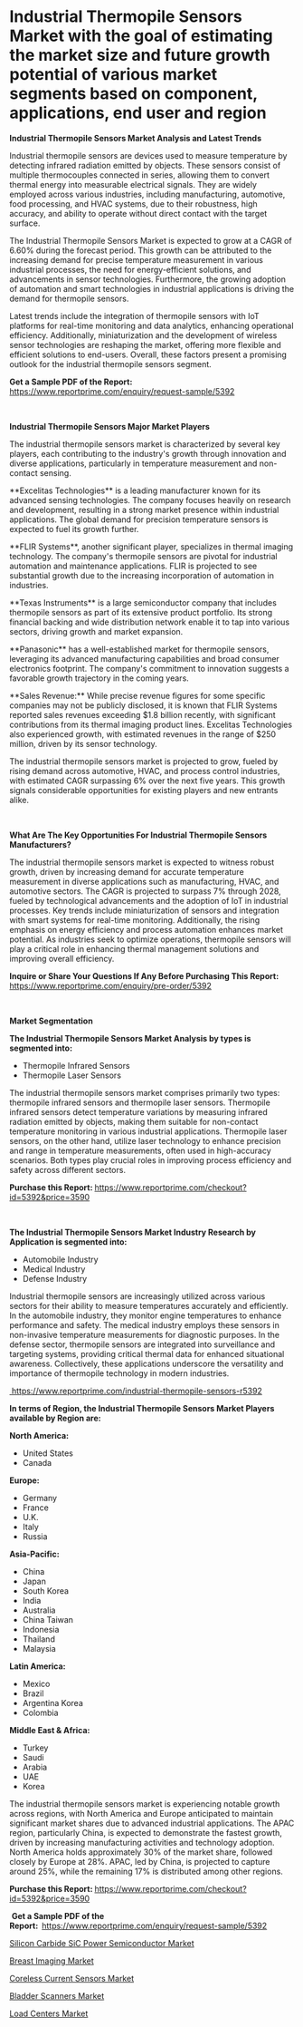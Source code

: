 <p><h1>Industrial Thermopile Sensors Market with the goal of estimating the market size and future growth potential of various market segments based on component, applications, end user and region</h1></p><p><strong>Industrial Thermopile Sensors Market Analysis and Latest Trends</strong></p>
<p><p>Industrial thermopile sensors are devices used to measure temperature by detecting infrared radiation emitted by objects. These sensors consist of multiple thermocouples connected in series, allowing them to convert thermal energy into measurable electrical signals. They are widely employed across various industries, including manufacturing, automotive, food processing, and HVAC systems, due to their robustness, high accuracy, and ability to operate without direct contact with the target surface.</p><p>The Industrial Thermopile Sensors Market is expected to grow at a CAGR of 6.60% during the forecast period. This growth can be attributed to the increasing demand for precise temperature measurement in various industrial processes, the need for energy-efficient solutions, and advancements in sensor technologies. Furthermore, the growing adoption of automation and smart technologies in industrial applications is driving the demand for thermopile sensors. </p><p>Latest trends include the integration of thermopile sensors with IoT platforms for real-time monitoring and data analytics, enhancing operational efficiency. Additionally, miniaturization and the development of wireless sensor technologies are reshaping the market, offering more flexible and efficient solutions to end-users. Overall, these factors present a promising outlook for the industrial thermopile sensors segment.</p></p>
<p><strong>Get a Sample PDF of the Report:&nbsp;</strong> <a href="https://www.reportprime.com/enquiry/request-sample/5392">https://www.reportprime.com/enquiry/request-sample/5392</a></p>
<p>&nbsp;</p>
<p><strong>Industrial Thermopile Sensors Major Market Players</strong></p>
<p><p>The industrial thermopile sensors market is characterized by several key players, each contributing to the industry's growth through innovation and diverse applications, particularly in temperature measurement and non-contact sensing.</p><p>**Excelitas Technologies** is a leading manufacturer known for its advanced sensing technologies. The company focuses heavily on research and development, resulting in a strong market presence within industrial applications. The global demand for precision temperature sensors is expected to fuel its growth further.</p><p>**FLIR Systems**, another significant player, specializes in thermal imaging technology. The company's thermopile sensors are pivotal for industrial automation and maintenance applications. FLIR is projected to see substantial growth due to the increasing incorporation of automation in industries.</p><p>**Texas Instruments** is a large semiconductor company that includes thermopile sensors as part of its extensive product portfolio. Its strong financial backing and wide distribution network enable it to tap into various sectors, driving growth and market expansion.</p><p>**Panasonic** has a well-established market for thermopile sensors, leveraging its advanced manufacturing capabilities and broad consumer electronics footprint. The company's commitment to innovation suggests a favorable growth trajectory in the coming years.</p><p>**Sales Revenue:** While precise revenue figures for some specific companies may not be publicly disclosed, it is known that FLIR Systems reported sales revenues exceeding $1.8 billion recently, with significant contributions from its thermal imaging product lines. Excelitas Technologies also experienced growth, with estimated revenues in the range of $250 million, driven by its sensor technology.</p><p>The industrial thermopile sensors market is projected to grow, fueled by rising demand across automotive, HVAC, and process control industries, with estimated CAGR surpassing 6% over the next five years. This growth signals considerable opportunities for existing players and new entrants alike.</p></p>
<p>&nbsp;</p>
<p><strong>What Are The Key Opportunities For Industrial Thermopile Sensors Manufacturers?</strong></p>
<p><p>The industrial thermopile sensors market is expected to witness robust growth, driven by increasing demand for accurate temperature measurement in diverse applications such as manufacturing, HVAC, and automotive sectors. The CAGR is projected to surpass 7% through 2028, fueled by technological advancements and the adoption of IoT in industrial processes. Key trends include miniaturization of sensors and integration with smart systems for real-time monitoring. Additionally, the rising emphasis on energy efficiency and process automation enhances market potential. As industries seek to optimize operations, thermopile sensors will play a critical role in enhancing thermal management solutions and improving overall efficiency.</p></p>
<p><strong>Inquire or Share Your Questions If Any Before Purchasing This Report:</strong> <a href="https://www.reportprime.com/enquiry/pre-order/5392">https://www.reportprime.com/enquiry/pre-order/5392</a></p>
<p>&nbsp;</p>
<p><strong>Market Segmentation</strong></p>
<p><strong>The Industrial Thermopile Sensors Market Analysis by types is segmented into:</strong></p>
<p><ul><li>Thermopile Infrared Sensors</li><li>Thermopile Laser Sensors</li></ul></p>
<p><p>The industrial thermopile sensors market comprises primarily two types: thermopile infrared sensors and thermopile laser sensors. Thermopile infrared sensors detect temperature variations by measuring infrared radiation emitted by objects, making them suitable for non-contact temperature monitoring in various industrial applications. Thermopile laser sensors, on the other hand, utilize laser technology to enhance precision and range in temperature measurements, often used in high-accuracy scenarios. Both types play crucial roles in improving process efficiency and safety across different sectors.</p></p>
<p><strong>Purchase this Report:&nbsp;</strong><a href="https://www.reportprime.com/checkout?id=5392&price=3590">https://www.reportprime.com/checkout?id=5392&price=3590</a></p>
<p>&nbsp;</p>
<p><strong>The Industrial Thermopile Sensors Market Industry Research by Application is segmented into:</strong></p>
<p><ul><li>Automobile Industry</li><li>Medical Industry</li><li>Defense Industry</li></ul></p>
<p><p>Industrial thermopile sensors are increasingly utilized across various sectors for their ability to measure temperatures accurately and efficiently. In the automobile industry, they monitor engine temperatures to enhance performance and safety. The medical industry employs these sensors in non-invasive temperature measurements for diagnostic purposes. In the defense sector, thermopile sensors are integrated into surveillance and targeting systems, providing critical thermal data for enhanced situational awareness. Collectively, these applications underscore the versatility and importance of thermopile technology in modern industries.</p></p>
<p><a href="https://www.reportprime.com/industrial-thermopile-sensors-r5392">&nbsp;https://www.reportprime.com/industrial-thermopile-sensors-r5392</a></p>
<p><strong>In terms of Region, the Industrial Thermopile Sensors Market Players available by Region are:</strong></p>
<p>
    <p> <strong> North America: </strong>
        <ul>
            <li>United States</li>
            <li>Canada</li>
        </ul>
        </p> 
    <p> <strong> Europe: </strong>
        <ul>
            <li>Germany</li>
            <li>France</li>
            <li>U.K.</li>
            <li>Italy</li>
            <li>Russia</li>
        </ul>
        </p> 
    <p> <strong> Asia-Pacific: </strong>
        <ul>
            <li>China</li>
            <li>Japan</li>
            <li>South Korea</li>
            <li>India</li>
            <li>Australia</li>
            <li>China Taiwan</li>
            <li>Indonesia</li>
            <li>Thailand</li>
            <li>Malaysia</li>
        </ul>
        </p> 
    <p> <strong> Latin America: </strong>
        <ul>
            <li>Mexico</li>
            <li>Brazil</li>
            <li>Argentina Korea</li>
            <li>Colombia</li>
        </ul>
        </p> 
    <p> <strong> Middle East & Africa: </strong>
        <ul>
            <li>Turkey</li>
            <li>Saudi</li>
            <li>Arabia</li>
            <li>UAE</li>
            <li>Korea</li>
        </ul>
    </p>
    </p>
<p><p>The industrial thermopile sensors market is experiencing notable growth across regions, with North America and Europe anticipated to maintain significant market shares due to advanced industrial applications. The APAC region, particularly China, is expected to demonstrate the fastest growth, driven by increasing manufacturing activities and technology adoption. North America holds approximately 30% of the market share, followed closely by Europe at 28%. APAC, led by China, is projected to capture around 25%, while the remaining 17% is distributed among other regions.</p></p>
<p><strong>Purchase this Report: </strong><a href="https://www.reportprime.com/checkout?id=5392&price=3590">https://www.reportprime.com/checkout?id=5392&price=3590</a></p>
<p>&nbsp;<strong>Get a Sample PDF of the Report:&nbsp;&nbsp;</strong><a href="https://www.reportprime.com/enquiry/request-sample/5392">https://www.reportprime.com/enquiry/request-sample/5392</a></p>
<p><strong></strong></p>
<p><p><a href="https://github.com/GenaGaines34/Market-Research-Report-List-1/blob/main/silicon-carbide-sic-power-semiconductor-market.md">Silicon Carbide SiC Power Semiconductor Market</a></p><p><a href="https://www.linkedin.com/pulse/exploring-breast-imaging-market-dynamics-global-trends-h4rsc?trackingId=0PFQ01aMSauX8D7FsEqKiQ%3D%3D">Breast Imaging Market</a></p><p><a href="https://github.com/AbbasMahmud554/Market-Research-Report-List-1/blob/main/coreless-current-sensors-market.md">Coreless Current Sensors Market</a></p><p><a href="https://www.linkedin.com/pulse/global-bladder-scanners-market-exploring-share-trends-future-ee84c?trackingId=v6N5cHcbQUyXHZB628lsEw%3D%3D">Bladder Scanners Market</a></p><p><a href="https://issuu.com/reportprime-2/docs/load-centers-market-size-2030.pptx_8d960d41a434ca">Load Centers Market</a></p></p>